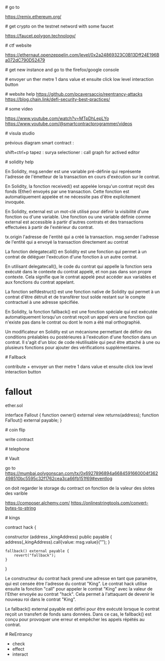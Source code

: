 # go to 

https://remix.ethereum.org/


# get crypto on the testnet netword with some faucet

https://faucet.polygon.technology/


# ctf website 

https://ethernaut.openzeppelin.com/level/0x2a24869323C0B13Dff24E196Ba072dC790D52479

# get new instance and go to the firefox/google console


# envoyer un ther metre 1 dans value et ensuite click low level interaction button



# website help 
https://github.com/pcaversaccio/reentrancy-attacks
https://blog.chain.link/defi-security-best-practices/

# some video 

https://www.youtube.com/watch?v=MTpDhLepLYo
https://www.youtube.com/@smartcontractprogrammer/videos


# visula studio 

prévious diagram smart contract : 

shift+ctrl+p 
tapez : surya 
selectioner : call graph for actived editor


# solidity help 


En Solidity, msg.sender est une variable pré-définie qui représente l'adresse de l'émetteur de la transaction en cours d'exécution sur le contrat.

En Solidity, la fonction received() est appelée lorsqu'un contrat reçoit des fonds (Ether) envoyés par une transaction. Cette fonction est automatiquement appelée et ne nécessite pas d'être explicitement invoquée.

En Solidity, external est un mot-clé utilisé pour définir la visibilité d'une fonction ou d'une variable. Une fonction ou une variable définie comme external est accessible à partir d'autres contrats et des transactions effectuées à partir de l'extérieur du contrat.

tx.origin l'adresse de l'entité qui a créé la transaction.
msg.sender l'adresse de l'entité qui a envoyé la transaction directement au contrat


La fonction delegatecall() en Solidity est une fonction qui permet à un contrat de déléguer l'exécution d'une fonction à un autre contrat.

En utilisant delegatecall(), le code du contrat qui appelle la fonction sera exécuté dans le contexte du contrat appelé, et non pas dans son propre contexte. Cela signifie que le contrat appelé peut accéder aux variables et aux fonctions du contrat appelant.

La fonction selfdestruct() est une fonction native de Solidity qui permet à un contrat d'être détruit et de transférer tout solde restant sur le compte contractuel à une adresse spécifiée.


En Solidity, la fonction fallback() est une fonction spéciale qui est exécutée automatiquement lorsqu'un contrat reçoit un appel vers une fonction qui n'existe pas dans le contrat ou dont le nom a été mal orthographié.


Un modificateur en Solidity est un mécanisme permettant de définir des conditions préalables ou postérieures à l'exécution d'une fonction dans un contrat. Il s'agit d'un bloc de code réutilisable qui peut être attaché à une ou plusieurs fonctions pour ajouter des vérifications supplémentaires.

# Fallback 

contribute + envoyer un ther metre 1 dans value et ensuite click low level interaction button

# fallout

ether.sol

interface Fallout {
    function owner() external view returns(address);
    function Fal1out() external payable;
}

# coin flip

write contract


# telephone 


# Vault 

go to https://mumbai.polygonscan.com/tx/0x6927896894a6684591660004f362498510bc5595c32f1762cea3ca66fb151f69#eventlog

on doit regarder le storage du contract on fonction de la valeur des slotes des varible

https://composer.alchemy.com/
https://onlinestringtools.com/convert-bytes-to-string

# kings

contract hack {
    

   constructor (address _kingAddress) public payable {
        address(_kingAddress).call{value: msg.value}("");
    }

    fallback() external payable {
        revert("fallback");
    }
}

Le constructeur du contrat hack prend une adresse en tant que paramètre, qui est censée être l'adresse du contrat "King". Le contrat hack utilise ensuite la fonction "call" pour appeler le contrat "King" avec la valeur de l'Ether envoyée au contrat "hack". Cela permet à l'attaquant de devenir le nouveau roi dans le contrat "King".

Le fallback() external payable est défini pour être exécuté lorsque le contrat reçoit un transfert de fonds sans données. Dans ce cas, le fallback() est conçu pour provoquer une erreur et empêcher les appels répétés au contrat.



# ReEntrancy 

- check 
- effect 
- interact

